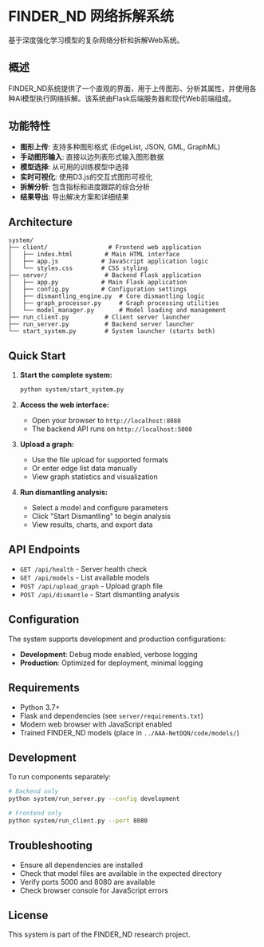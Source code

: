 # FINDER_ND 网络拆解系统

基于深度强化学习模型的复杂网络分析和拆解Web系统。

## 概述

FINDER_ND系统提供了一个直观的界面，用于上传图形、分析其属性，并使用各种AI模型执行网络拆解。该系统由Flask后端服务器和现代Web前端组成。

## 功能特性

- **图形上传**: 支持多种图形格式 (EdgeList, JSON, GML, GraphML)
- **手动图形输入**: 直接以边列表形式输入图形数据
- **模型选择**: 从可用的训练模型中选择
- **实时可视化**: 使用D3.js的交互式图形可视化
- **拆解分析**: 包含指标和进度跟踪的综合分析
- **结果导出**: 导出解决方案和详细结果

## Architecture

```
system/
├── client/                 # Frontend web application
│   ├── index.html         # Main HTML interface
│   ├── app.js            # JavaScript application logic
│   └── styles.css        # CSS styling
├── server/                # Backend Flask application
│   ├── app.py            # Main Flask application
│   ├── config.py         # Configuration settings
│   ├── dismantling_engine.py  # Core dismantling logic
│   ├── graph_processor.py     # Graph processing utilities
│   └── model_manager.py       # Model loading and management
├── run_client.py          # Client server launcher
├── run_server.py          # Backend server launcher
└── start_system.py        # System launcher (starts both)
```

## Quick Start

1. **Start the complete system:**
   ```bash
   python system/start_system.py
   ```

2. **Access the web interface:**
   - Open your browser to `http://localhost:8080`
   - The backend API runs on `http://localhost:5000`

3. **Upload a graph:**
   - Use the file upload for supported formats
   - Or enter edge list data manually
   - View graph statistics and visualization

4. **Run dismantling analysis:**
   - Select a model and configure parameters
   - Click "Start Dismantling" to begin analysis
   - View results, charts, and export data

## API Endpoints

- `GET /api/health` - Server health check
- `GET /api/models` - List available models
- `POST /api/upload_graph` - Upload graph file
- `POST /api/dismantle` - Start dismantling analysis

## Configuration

The system supports development and production configurations:

- **Development**: Debug mode enabled, verbose logging
- **Production**: Optimized for deployment, minimal logging

## Requirements

- Python 3.7+
- Flask and dependencies (see `server/requirements.txt`)
- Modern web browser with JavaScript enabled
- Trained FINDER_ND models (place in `../AAA-NetDQN/code/models/`)

## Development

To run components separately:

```bash
# Backend only
python system/run_server.py --config development

# Frontend only  
python system/run_client.py --port 8080
```

## Troubleshooting

- Ensure all dependencies are installed
- Check that model files are available in the expected directory
- Verify ports 5000 and 8080 are available
- Check browser console for JavaScript errors

## License

This system is part of the FINDER_ND research project.